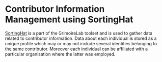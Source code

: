 # Contributor Information Management using SortingHat

[SortingHat](https://github.com/chaoss/grimoirelab-sortinghat) is a part of
the GrimoireLab toolset and is used to gather data related to contributor information.
Data about each individual is stored as a unique profile which may or may not include
several identities belonging to the same contributor. Moreover each individual can be
affiliated with a particular organisation where the latter was employed.
